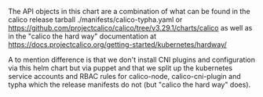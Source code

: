 The API objects in this chart are a combination of what can be found in the
calico release tarball ./manifests/calico-typha.yaml or
https://github.com/projectcalico/calico/tree/v3.29.1/charts/calico
as well as in the "calico the hard way" documentation at
https://docs.projectcalico.org/getting-started/kubernetes/hardway/

A to mention difference is that we don't install CNI plugins and configuration
via this helm chart but via puppet and that we split up the kubernetes service
accounts and RBAC rules for calico-node, calico-cni-plugin and typha which the
release manifests do not (but "calico the hard way" does).